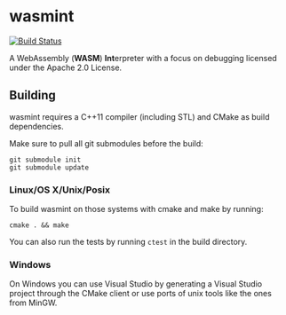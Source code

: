 # wasmint
[![Build Status](https://travis-ci.org/WebAssembly/wasmint.svg?branch=master)](https://travis-ci.org/WebAssembly/wasmint)

A WebAssembly (**WASM**) **Int**erpreter with a focus on debugging licensed under the Apache 2.0 License.

## Building

wasmint requires a C++11 compiler (including STL) and CMake as build dependencies.

Make sure to pull all git submodules before the build:

```
git submodule init
git submodule update
```
### Linux/OS X/Unix/Posix

To build wasmint on those systems with cmake and make by running:

```
cmake . && make
```

You can also run the tests by running `ctest` in the build directory.

### Windows

On Windows you can use Visual Studio by generating a Visual Studio project through the CMake client or use 
ports of unix tools like the ones from MinGW.
